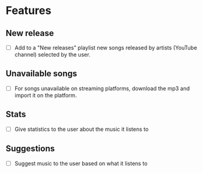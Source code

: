 # Features
## New release
- [ ] Add to a "New releases" playlist new songs released by artists (YouTube channel) selected by the user.

## Unavailable songs
- [ ] For songs unavailable on streaming platforms, download the mp3 and import it on the platform.

## Stats
- [ ] Give statistics to the user about the music it listens to

## Suggestions
- [ ] Suggest music to the user based on what it listens to
